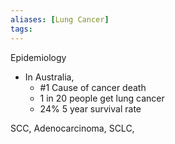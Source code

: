 ```yaml
---
aliases: [Lung Cancer]
tags: 
---
```




Epidemiology

- In Australia,
	- #1 Cause of cancer death 
	- 1 in 20 people get lung cancer
	- 24% 5 year survival rate


SCC, Adenocarcinoma, SCLC, 